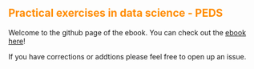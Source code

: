 ## <font color='darkorange'>Practical exercises in data science - PEDS</font>

Welcome to the github page of the ebook. You can check out the 
[ebook here](https://tbonne.github.io/peds)!

If you have corrections or addtions please feel free to open up an issue.